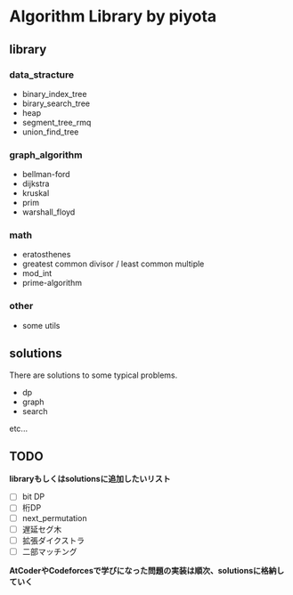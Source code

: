 # Algorithm Library by piyota

## library

### data_stracture

- binary_index_tree
- birary_search_tree
- heap
- segment_tree_rmq
- union_find_tree

### graph_algorithm

- bellman-ford
- dijkstra
- kruskal
- prim
- warshall_floyd

### math

- eratosthenes
- greatest common divisor / least common multiple
- mod_int
- prime-algorithm

### other

- some utils

## solutions

There are solutions to some typical problems.

- dp
- graph
- search

etc...

## TODO

**libraryもしくはsolutionsに追加したいリスト**

- [ ] bit DP
- [ ] 桁DP
- [ ] next_permutation
- [ ] 遅延セグ木
- [ ] 拡張ダイクストラ
- [ ] 二部マッチング

**AtCoderやCodeforcesで学びになった問題の実装は順次、solutionsに格納していく**